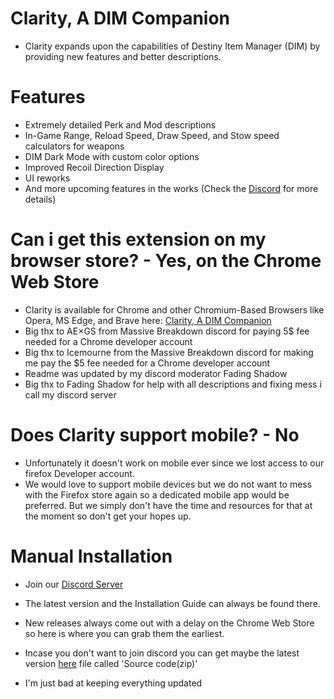 # Clarity, A DIM Companion
- Clarity expands upon the capabilities of Destiny Item Manager (DIM) by providing new features and better descriptions.

# Features
- Extremely detailed Perk and Mod descriptions
- In-Game Range, Reload Speed, Draw Speed, and Stow speed calculators for weapons
- DIM Dark Mode with custom color options
- Improved Recoil Direction Display
- UI reworks
- And more upcoming features in the works (Check the [Discord](https://d2clarity.page.link/discord) for more details)

# Can i get this extension on my browser store? - Yes, on the Chrome Web Store
- Clarity is available for Chrome and other Chromium-Based Browsers like Opera, MS Edge, and Brave here: [Clarity, A DIM Companion](https://d2clarity.page.link/chrome)
- Big thx to AE×GS from Massive Breakdown discord for paying 5$ fee needed for a Chrome developer account
- Big thx to Icemourne from the Massive Breakdown discord for making me pay the $5 fee needed for a Chrome developer account
- Readme was updated by my discord moderator Fading Shadow
- Big thx to Fading Shadow for help with all descriptions and fixing mess i call my discord server

# Does Clarity support mobile? - No
- Unfortunately it doesn't work on mobile ever since we lost access to our firefox Developer account.
- We would love to support mobile devices but we do not want to mess with the Firefox store again so a dedicated mobile app would be preferred. But we simply don't have the time and resources for that at the moment so don't get your hopes up.

# Manual Installation
- Join our [Discord Server](https://d2clarity.page.link/discord)
- The latest version and the Installation Guide can always be found there.
- New releases always come out with a delay on the Chrome Web Store so here is where you can grab them the earliest.

- Incase you don't want to join discord you can get maybe the latest version [here](https://github.com/Ice-mourne/Clarity-A-DIM-Companion/releases) file called 'Source code(zip)'
- I'm just bad at keeping everything updated